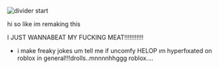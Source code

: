 ![divider start](https://files.catbox.moe/3qbcx9.png)

hi so like im remaking this

I JUST WANNABEAT MY FUCKING MEAT!!!!!!!!!!! 
* i  make freaky jokes um tell me if uncomfy HELOP
ım hyperfıxated on roblox in general!!!drolls..mnnnnhhggg roblox....

